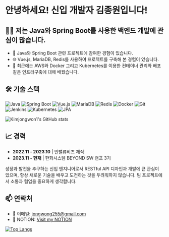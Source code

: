 # 안녕하세요! 신입 개발자 김종원입니다!

## 👨‍💻 저는 Java와 Spring Boot를 사용한 백엔드 개발에 관심이 많습니다.

- 💼 Java와 Spring Boot 관련 프로젝트에 참여한 경험이 있습니다.
- 🌐 Vue.js, MariaDB, Redis를 사용하여 프로젝트를 구축해 본 경험이 있습니다.
- 🚀 최근에는 AWS와 Docker 그리고 Kubernetes를 이용한 컨테이너 관리와 배포같은 인프라구축에 대해 배웠습니다.

## 🛠 기술 스택

![Java](https://img.shields.io/badge/Java-007396?style=for-the-badge&logo=java&logoColor=white)
![Spring Boot](https://img.shields.io/badge/Spring_Boot-6DB33F?style=for-the-badge&logo=spring-boot&logoColor=white)
![Vue.js](https://img.shields.io/badge/Vue.js-4FC08D?style=for-the-badge&logo=vue.js&logoColor=white)
![MariaDB](https://img.shields.io/badge/MariaDB-003545?style=for-the-badge&logo=mariadb&logoColor=white)
![Redis](https://img.shields.io/badge/Redis-DC382D?style=for-the-badge&logo=redis&logoColor=white)
![Docker](https://img.shields.io/badge/Docker-2496ED?style=for-the-badge&logo=docker&logoColor=white)
![Git](https://img.shields.io/badge/Git-F05032?style=for-the-badge&logo=git&logoColor=white)
![Jenkins](https://img.shields.io/badge/Jenkins-D24939?style=for-the-badge&logo=jenkins&logoColor=white)
![Kubernetes](https://img.shields.io/badge/Kubernetes-326CE5?style=for-the-badge&logo=kubernetes&logoColor=white)
![JPA](https://img.shields.io/badge/JPA-007396?style=for-the-badge&logo=java&logoColor=white)

![Kimjongwon1's GitHub stats](https://github-readme-stats.vercel.app/api?username=Kimjongwon1&count_private=true)


## 📈 경력

- **2022.11 - 2023.10** | 인밸류비즈 재직
- **2023.11 - 현재** | 한화시스템 BEYOND SW 캠프 3기

성장과 발전을 추구하는 신입 엔지니어로서 RESTful API 디자인과 개발에 큰 관심이 있으며, 항상 새로운 기술을 배우고 도전하는 것을 두려워하지 않습니다. 팀 프로젝트에서 소통과 협업을 중요하게 생각합니다.



## 📫 연락처

- 📧 이메일: jongwong255@gmail.com
- 🔗 NOTION: [Visit my NOTION](https://carbonated-nail-f1f.notion.site/272e5e9b242b4282a7fe911064e78a55?pvs=4)

[![Top Langs](https://github-readme-stats.vercel.app/api/top-langs/?username=Kimjongwon1&layout=compact)](https://github.com/anuraghazra/github-readme-stats)
